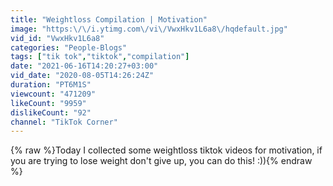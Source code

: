 ```yaml
---
title: "Weightloss Compilation | Motivation"
image: "https:\/\/i.ytimg.com\/vi\/VwxHkv1L6a8\/hqdefault.jpg"
vid_id: "VwxHkv1L6a8"
categories: "People-Blogs"
tags: ["tik tok","tiktok","compilation"]
date: "2021-06-16T14:20:27+03:00"
vid_date: "2020-08-05T14:26:24Z"
duration: "PT6M1S"
viewcount: "471209"
likeCount: "9959"
dislikeCount: "92"
channel: "TikTok Corner"
---
```

{% raw %}Today I collected some weightloss tiktok videos for motivation, if you are trying to lose weight don't give up, you can do this! :)){% endraw %}

